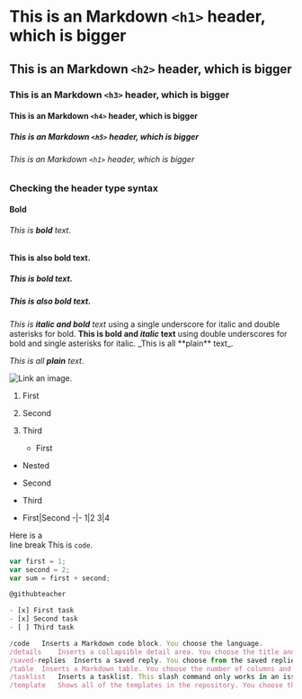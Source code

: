 # This is an Markdown `<h1>` header, which is bigger
## This is an Markdown `<h2>` header, which is bigger
### This is an Markdown `<h3>` header, which is bigger
#### This is an Markdown `<h4>` header, which is bigger
##### This is an Markdown `<h5>` header, which is bigger
###### This is an Markdown `<h1>` header, which is bigger

### Checking the header type syntax

#### Bold
###### This is **bold** text.
#### This is also __bold__ text.
##### This is bold text. 
##### This is also bold text.

__This_ is **italic and bold** text_ using a single underscore for italic and double asterisks for bold.
__This is bold and *italic* text__ using double underscores for bold and single asterisks for italic. 
\_This is all \*\*plain\*\* text\_.

_This is all **plain** text_.

![Link an image.](/Downloads/Designer.jpeg)

1. First
1. Second
1. Third

   - First
  - Nested
- Second
- Third

- First|Second
-|-
1|2
3|4

Here is a<br />line break
This is `code`.

```javascript
var first = 1;
var second = 2;
var sum = first + second;

@githubteacher

- [x] First task
- [x] Second task
- [ ] Third task

/code	Inserts a Markdown code block. You choose the language.
/details	Inserts a collapsible detail area. You choose the title and content.
/saved-replies	Inserts a saved reply. You choose from the saved replies for your user account. If you add %cursor% to your saved reply, the slash command places the cursor in that location.
/table	Inserts a Markdown table. You choose the number of columns and rows.
/tasklist	Inserts a tasklist. This slash command only works in an issue description.
/template	Shows all of the templates in the repository. You choose the template to insert. This slash command works for issue templates and a pull request template.



